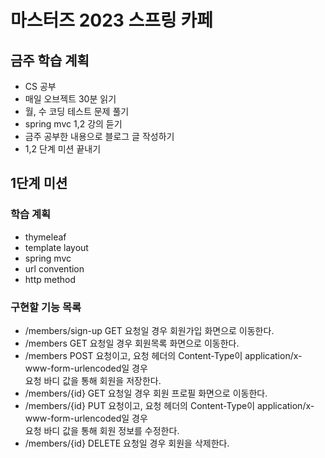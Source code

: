 # 마스터즈 2023 스프링 카페

## 금주 학습 계획

- CS 공부
- 매일 오브젝트 30분 읽기
- 월, 수 코딩 테스트 문제 풀기
- spring mvc 1,2 강의 듣기
- 금주 공부한 내용으로 블로그 글 작성하기
- 1,2 단계 미션 끝내기

## 1단계 미션

### 학습 계획

- thymeleaf
- template layout
- spring mvc
- url convention
- http method

### 구현할 기능 목록

- /members/sign-up GET 요청일 경우 회원가입 화면으로 이동한다.
- /members GET 요청일 경우 회원목록 화면으로 이동한다.
- /members POST 요청이고, 요청 헤더의 Content-Type이 application/x-www-form-urlencoded일 경우  
    요청 바디 값을 통해 회원을 저장한다.
- /members/{id} GET 요청일 경우 회원 프로필 화면으로 이동한다.
- /members/{id} PUT 요청이고, 요청 헤더의 Content-Type이 application/x-www-form-urlencoded일 경우  
  요청 바디 값을 통해 회원 정보를 수정한다.
- /members/{id} DELETE 요청일 경우 회원을 삭제한다.

